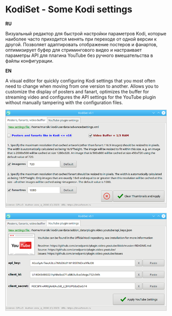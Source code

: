 # KodiSet - Some Kodi settings
**RU**  
  
Визуальный редактор для быстрой настройки параметров Kodi, которые наиболее часто приходится менять при переходе от одной версии к другой. Позволяет адаптировать отображение постеров и фанартов, оптимизирует буфер для стримингового видео и настраивает параметры API для плагина YouTube без ручного вмешательства в файлы конфигурации.

**EN**

A visual editor for quickly configuring Kodi settings that you most often need to change when moving from one version to another. Allows you to customize the display of posters and fanart, optimizes the buffer for streaming video and configures the API settings for the YouTube plugin without manually tampering with the configuration files.

![](https://github.com/AKotov-dev/KodiSet/blob/main/ScreenShots/Screenshot1.png)

![](https://github.com/AKotov-dev/KodiSet/blob/main/ScreenShots/Screenshot3.png)
